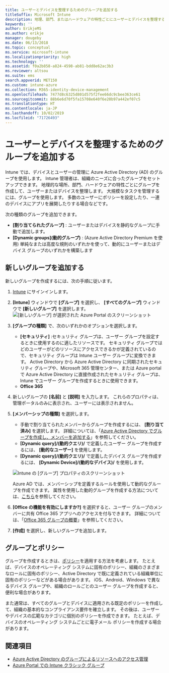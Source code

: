 ```yaml
---
title: ユーザーとデバイスを整理するためのグループを追加する
titleSuffix: Microsoft Intune
description: 地理、部門、またはハードウェアの特性ごとにユーザーとデバイスを整理するためのグループを追加します。
keywords: ''
author: ErikjeMS
ms.author: erikje
manager: dougeby
ms.date: 06/13/2018
ms.topic: conceptual
ms.service: microsoft-intune
ms.localizationpriority: high
ms.technology: ''
ms.assetid: f0a2b858-a824-4598-ab81-bdd8e62ac3b3
ms.reviewer: altsou
ms.suite: ems
search.appverid: MET150
ms.custom: intune-azure
ms.collection: M365-identity-device-management
ms.openlocfilehash: 7477d8c6325d801d575f2fee66dc9cbee363ce61
ms.sourcegitcommit: 88b6e6d70f5fa15708e640f6e20b97a442ef07c5
ms.translationtype: HT
ms.contentlocale: ja-JP
ms.lasthandoff: 10/02/2019
ms.locfileid: "71726493"
---
```

# <a name="add-groups-to-organize-users-and-devices"></a>ユーザーとデバイスを整理するためのグループを追加する
Intune では、デバイスとユーザーの管理に Azure Active Directory (AD) のグループを使用します。 Intune 管理者は、組織のニーズに合ったグループをセットアップできます。 地理的な場所、部門、ハードウェアの特性ごとにグループを作成して、ユーザーまたはデバイスを整理します。 大規模なタスクを管理するには、グループを使用します。 多数のユーザーにポリシーを設定したり、一連のデバイスにアプリを展開したりする場合などです。

次の種類のグループを追加できます。
- **[割り当てられたグループ]** : ユーザーまたはデバイスを静的なグループに手動で追加します。
- **[Dynamic groups]\(動的グループ\)** : (Azure Active Directory Premium を使用) 単純なまたは高度な規則のいずれかを使って、動的にユーザーまたはデバイス グループのいずれかを構築します

## <a name="add-a-new-group"></a>新しいグループを追加する

新しいグループを作成するには、次の手順に従います。
1. [Intune](https://go.microsoft.com/fwlink/?linkid=2090973) にサインインします。
3. **[Intune]** ウィンドウで **[グループ]** を選択し、 **[すべてのグループ]** ウィンドウで **[新しいグループ]** を選択します。
   ![[新しいグループ] が選択された Azure Portal のスクリーンショット](./media/groups-add/groups-add-new.png)
4. **[グループの種類]** で、次のいずれかのオプションを選択します。
    - **[セキュリティ]** :セキュリティ グループは、ユーザー グループを設定するときに使用するのに適したリソースです。 セキュリティ グループではどのユーザーがどのリソースにアクセスできるかが定義されているので、セキュリティ グループは Intune ユーザー グループに変換できます。 Active Directory から Azure Active Directory に同期されたセキュリティ グループや、Microsoft 365 管理センター、または Azure portal で Azure Active Directory に直接作成されたセキュリティ グループは、Intune でユーザー グループを作成するときに使用できます。
    - **Office 365**

5. 新しいグループの **[名前]** と **[説明]** を入力します。 これらのプロパティは、管理ポータルのみに表示され、ユーザーには表示されません。

6. **[メンバーシップの種類]** を選択します。
   - 手動で割り当てられたメンバーからグループを作成するには、 **[割り当て済み]** を選択します。 詳細については、「[Azure Active Directory でグループを作成し、メンバーを追加する](https://docs.microsoft.com/azure/active-directory/active-directory-groups-create-azure-portal)」を参照してください。
   - **[Dynamic query]/(動的クエリ)/** で定義したユーザー グループを作成するには、 **[動的なユーザー]** を使用します。
   - **[Dynamic query]/(動的クエリ)/** で定義したデバイス グループを作成するには、 **[Dynamic Device]/(動的なデバイス)/** を使用します。

   ![Intune の [グループ] プロパティのスクリーンショット](./media/groups-add/groups-add-properties.png)

   Azure AD では、メンバーシップを定義するルールを使用して動的なグループを作成できます。 属性を使用した動的グループを作成する方法については、[こちら](https://docs.microsoft.com/azure/active-directory/active-directory-groups-dynamic-membership-azure-portal)を参照してください。

7. **[Office の機能を有効にしますか?]** を選択すると、ユーザー グループのメンバーに共有 Office 365 アプリへのアクセスを付与できます。 詳細については、「[Office 365 グループの概要](https://support.office.com/article/Learn-about-Office-365-groups-b565caa1-5c40-40ef-9915-60fdb2d97fa2)」を参照してください。
8. **[作成]** を選択し、新しいグループを追加します。

## <a name="groups-and-policies"></a>グループとポリシー

グループを作成するときは、[ポリシー](../protect/device-compliance-get-started.md)を適用する方法を考慮します。 たとえば、デバイスのオペレーティング システムに固有のポリシー、組織のさまざまなロールに固有のポリシー、Active Directory で既に定義されている組織単位に固有のポリシーなどがある場合があります。 iOS、Android、Windows で異なるデバイス グループや、組織のロールごとのユーザー グループを作成すると、便利な場合があります。

また通常は、すべてのグループとデバイスに適用される既定のポリシーを作成して、組織の基本的なコンプライアンス要件を確立します。 その後は、ユーザーやデバイスの広範なカテゴリに個別のポリシーを作成できます。 たとえば、デバイスのオペレーティング システムごとに電子メール ポリシーを作成する場合があります。



## <a name="see-also"></a>関連項目
- [Azure Active Directory のグループによるリソースへのアクセス管理](https://docs.microsoft.com/azure/active-directory/active-directory-manage-groups)
- [Azure Portal での Intune クラシック グループ](groups-get-started.md)
